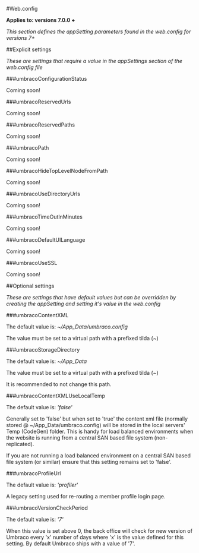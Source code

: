 #Web.config

**Applies to: versions 7.0.0 +**

_This section defines the appSetting parameters found in the web.config for versions 7+_

##Explicit settings

_These are settings that require a value in the appSettings section of the web.config file_

###umbracoConfigurationStatus

Coming soon!

###umbracoReservedUrls

Coming soon!

###umbracoReservedPaths

Coming soon!

###umbracoPath

Coming soon!

###umbracoHideTopLevelNodeFromPath

Coming soon!

###umbracoUseDirectoryUrls

Coming soon!

###umbracoTimeOutInMinutes

Coming soon!

###umbracoDefaultUILanguage

Coming soon!

###umbracoUseSSL

Coming soon!

##Optional settings

_These are settings that have default values but can be overridden by creating the appSetting and setting it's value in the web.config_

###umbracoContentXML

The default value is:
*~/App_Data/umbraco.config*

The value must be set to a virtual path with a prefixed tilda (~)

###umbracoStorageDirectory

The default value is:
*~/App_Data*

The value must be set to a virtual path with a prefixed tilda (~)

It is recommended to not change this path.

###umbracoContentXMLUseLocalTemp

The default value is:
*'false'*

Generally set to 'false' but when set to 'true' the content xml file (normally stored @ ~/App_Data/umbraco.config) will be stored in the local servers' Temp (CodeGen) folder. This is handy for load balanced environments when the website is running from a central SAN based file system (non-replicated). 

If you are not running a load balanced environment on a central SAN based file system (or similar) ensure that this setting remains set to 'false'.

###umbracoProfileUrl

The default value is:
*'profiler'*

A legacy setting used for re-routing a member profile login page.

###umbracoVersionCheckPeriod

The default value is:
*'7'*

When this value is set above 0, the back office will check for new version of Umbraco every 'x' number of days where 'x' is the value defined for this setting. By default Umbraco ships with a value of '7'.
